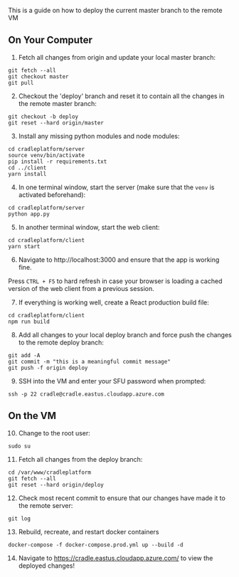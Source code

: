 This is a guide on how to deploy the current master branch to the remote VM

## On Your Computer

1. Fetch all changes from origin and update your local master branch:
```shell
git fetch --all
git checkout master
git pull
```

2. Checkout the 'deploy' branch and reset it to contain all the changes in the remote master branch:
```shell
git checkout -b deploy
git reset --hard origin/master
```

3. Install any missing python modules and node modules:
```shell
cd cradleplatform/server
source venv/bin/activate
pip install -r requirements.txt
cd ../client
yarn install
```

4. In one terminal window, start the server (make sure that the `venv` is activated beforehand):
```shell
cd cradleplatform/server
python app.py 
```

5. In another terminal window, start the web client:
```shell
cd cradleplatform/client
yarn start
```

6. Navigate to http://localhost:3000 and ensure that the app is working fine.

Press `CTRL + F5` to hard refresh in case your browser is loading a cached version of the web client from a previous session.

7. If everything is working well, create a React production build file:
```shell
cd cradleplatform/client
npm run build
```

8. Add all changes to your local deploy branch and force push the changes to the remote deploy branch:
```shell
git add -A
git commit -m "this is a meaningful commit message"
git push -f origin deploy
```

9. SSH into the VM and enter your SFU password when prompted:
```shell
ssh -p 22 cradle@cradle.eastus.cloudapp.azure.com
```

## On the VM

10. Change to the root user:
```shell
sudo su
```

11. Fetch all changes from the deploy branch:
```shell
cd /var/www/cradleplatform
git fetch --all
git reset --hard origin/deploy
```

12. Check most recent commit to ensure that our changes have made it to the remote server:
```shell
git log
```

13. Rebuild, recreate, and restart docker containers
```shell
docker-compose -f docker-compose.prod.yml up --build -d
```

14. Navigate to https://cradle.eastus.cloudapp.azure.com/ to view the deployed changes!